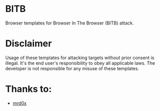 # BITB
Browser templates for Browser In The Browser (BITB) attack.

# Disclaimer

Usage of these templates for attacking targets without prior consent is illegal. It's the end user's responsibility to obey all applicable laws. The developer is not responsible for any misuse of these templates.

# Thanks to:

- [mrd0x](https://github.com/mrd0x/BITB)

